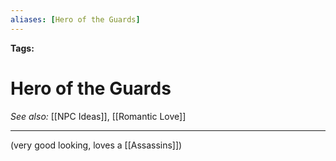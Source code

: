 ```yaml
---
aliases: [Hero of the Guards]
---
```


**Tags:** 
# Hero of the Guards
*See also:* [[NPC Ideas]], [[Romantic Love]]
___
(very good looking, loves a [[Assassins]])